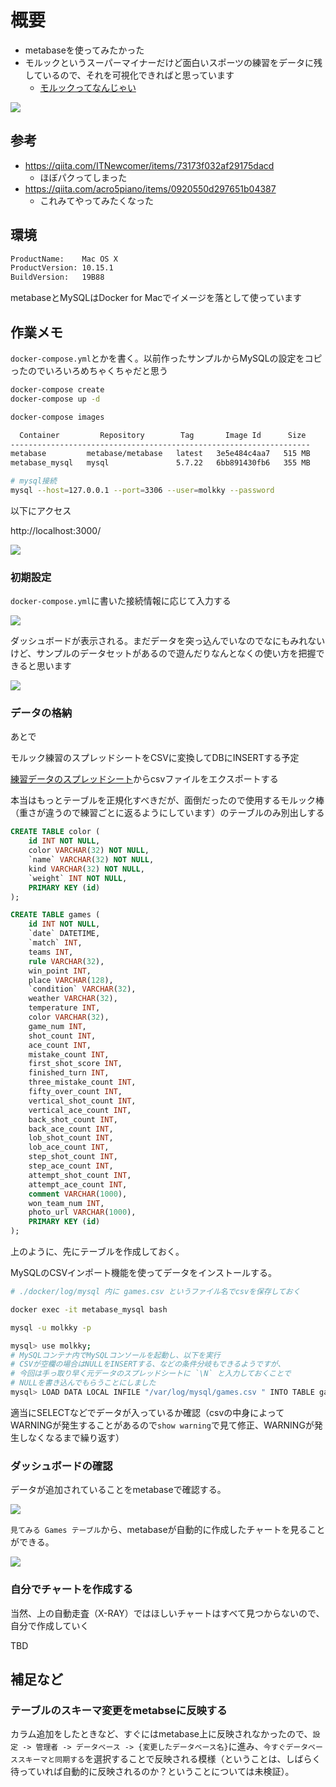 # 概要

- metabaseを使ってみたかった
- モルックというスーパーマイナーだけど面白いスポーツの練習をデータに残しているので、それを可視化できればと思っています
  - [モルックってなんじゃい](https://molkky.jp/molkky/)

![](https://i.imgur.com/wVk1Jit.jpg)

## 参考

- https://qiita.com/ITNewcomer/items/73173f032af29175dacd
  - ほぼパクってしまった
- https://qiita.com/acro5piano/items/0920550d297651b04387
  - これみてやってみたくなった

## 環境

```sh
ProductName:    Mac OS X
ProductVersion: 10.15.1
BuildVersion:   19B88
```

metabaseとMySQLはDocker for Macでイメージを落として使っています

## 作業メモ

`docker-compose.yml`とかを書く。以前作ったサンプルからMySQLの設定をコピったのでいろいろめちゃくちゃだと思う

```sh
docker-compose create
docker-compose up -d

docker-compose images

  Container         Repository        Tag       Image Id      Size 
-------------------------------------------------------------------
metabase         metabase/metabase   latest   3e5e484c4aa7   515 MB
metabase_mysql   mysql               5.7.22   6bb891430fb6   355 MB

# mysql接続
mysql --host=127.0.0.1 --port=3306 --user=molkky --password
```

以下にアクセス

http://localhost:3000/

![](https://i.imgur.com/Mdw7IhP.jpg)

### 初期設定

`docker-compose.yml`に書いた接続情報に応じて入力する

![](https://i.imgur.com/TUXNMLY.jpg)

ダッシュボードが表示される。まだデータを突っ込んでいなのでなにもみれないけど、サンプルのデータセットがあるので遊んだりなんとなくの使い方を把握できると思います

![](https://i.imgur.com/vusIMp0.jpg)

### データの格納

あとで

モルック練習のスプレッドシートをCSVに変換してDBにINSERTする予定

[練習データのスプレッドシート](https://docs.google.com/spreadsheets/d/1xkdWbgpjnIVcBiPV5m-Q8oKwtMQ4arF65qe6RDvUikM/edit?usp=sharing)からcsvファイルをエクスポートする

本当はもっとテーブルを正規化すべきだが、面倒だったので使用するモルック棒（重さが違うので練習ごとに返るようにしています）のテーブルのみ別出しする

```sql
CREATE TABLE color (
    id INT NOT NULL,
    color VARCHAR(32) NOT NULL,
    `name` VARCHAR(32) NOT NULL,
    kind VARCHAR(32) NOT NULL,
    `weight` INT NOT NULL,
    PRIMARY KEY (id)
);

CREATE TABLE games (
    id INT NOT NULL,
    `date` DATETIME,
    `match` INT,
    teams INT,
    rule VARCHAR(32),
    win_point INT,
    place VARCHAR(128),
    `condition` VARCHAR(32),
    weather VARCHAR(32),
    temperature INT,
    color VARCHAR(32),
    game_num INT,
    shot_count INT,
    ace_count INT,
    mistake_count INT,
    first_shot_score INT,
    finished_turn INT,
    three_mistake_count INT,
    fifty_over_count INT,
    vertical_shot_count INT,
    vertical_ace_count INT,
    back_shot_count INT,
    back_ace_count INT,
    lob_shot_count INT,
    lob_ace_count INT,
    step_shot_count INT,
    step_ace_count INT,
    attempt_shot_count INT,
    attempt_ace_count INT,
    comment VARCHAR(1000),
    won_team_num INT,
    photo_url VARCHAR(1000),
    PRIMARY KEY (id)
);
```

上のように、先にテーブルを作成しておく。

MySQLのCSVインポート機能を使ってデータをインストールする。

```bash
# ./docker/log/mysql 内に games.csv というファイル名でcsvを保存しておく

docker exec -it metabase_mysql bash

mysql -u molkky -p

mysql> use molkky;
# MySQLコンテナ内でMySQLコンソールを起動し、以下を実行
# CSVが空欄の場合はNULLをINSERTする、などの条件分岐もできるようですが、
# 今回は手っ取り早く元データのスプレッドシートに `\N` と入力しておくことで
# NULLを書き込んでもらうことにしました
mysql> LOAD DATA LOCAL INFILE "/var/log/mysql/games.csv " INTO TABLE games FIELDS TERMINATED BY ',' ignore 1 lines;
```

適当にSELECTなどでデータが入っているか確認（csvの中身によってWARNINGが発生することがあるので`show warning`で見て修正、WARNINGが発生しなくなるまで繰り返す）

### ダッシュボードの確認

データが追加されていることをmetabaseで確認する。

![](https://i.imgur.com/BahuteU.jpg)

`見てみる Games テーブル`から、metabaseが自動的に作成したチャートを見ることができる。

![](https://i.imgur.com/NSyb7k7.jpg)

### 自分でチャートを作成する

当然、上の自動走査（X-RAY）ではほしいチャートはすべて見つからないので、自分で作成していく

TBD

## 補足など

### テーブルのスキーマ変更をmetabseに反映する

カラム追加をしたときなど、すぐにはmetabase上に反映されなかったので、`設定 -> 管理者 -> データベース -> {変更したデータベース名}`に進み、`今すぐデータベーススキーマと同期する`を選択することで反映される模様（ということは、しばらく待っていれば自動的に反映されるのか？ということについては未検証）。
